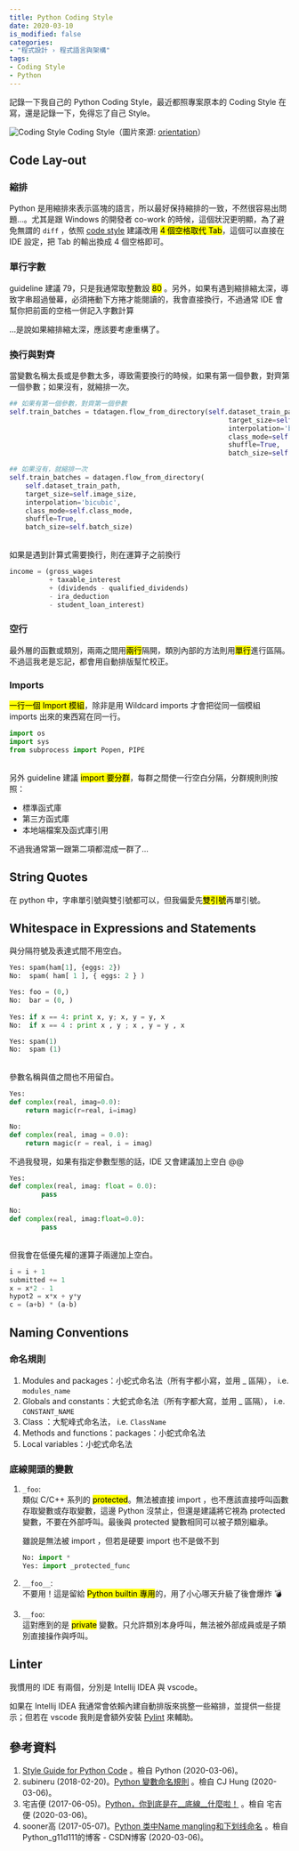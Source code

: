 ```yaml
---
title: Python Coding Style
date: 2020-03-10
is_modified: false
categories:
- "程式設計 › 程式語言與架構"
tags:
- Coding Style
- Python
--- 
```

 
記錄一下我自己的 Python Coding Style，最近都照專案原本的 Coding Style 在寫，還是記錄一下，免得忘了自己 Style。

<!--more-->
<p class="illustration">
    <img src="https://i.imgur.com/8znl2lD.jpg" alt="Coding Style">
    Coding Style（圖片來源: <a href="https://www.orientation-education.com/metier/developpeur-informatique">orientation</a>）
</p>



## Code Lay-out
### 縮排
Python 是用縮排來表示區塊的語言，所以最好保持縮排的一致，不然很容易出問題...。尤其是跟 Windows 的開發者 co-work 的時候，這個狀況更明顯，為了避免無謂的 `diff` ，依照 [code style](https://www.python.org/dev/peps/pep-0008/#code-lay-out) 建議改用 <mark>4 個空格取代 Tab</mark>，這個可以直接在 IDE 設定，把 Tab 的輸出換成 4 個空格即可。


### 單行字數
guideline 建議 79，只是我通常取整數設 <mark>80</mark> 。另外，如果有遇到縮排縮太深，導致字串超過螢幕，必須捲動下方捲才能閱讀的，我會直接換行，不過通常 IDE 會幫你把前面的空格一併記入字數計算  

...是說如果縮排縮太深，應該要考慮重構了。


### 換行與對齊
當變數名稱太長或是參數太多，導致需要換行的時候，如果有第一個參數，對齊第一個參數；如果沒有，就縮排一次。

```python
## 如果有第一個參數，對齊第一個參數
self.train_batches = tdatagen.flow_from_directory(self.dataset_train_path,
                                                       target_size=self.image_size,
                                                       interpolation='bicubic',
                                                       class_mode=self.class_mode,
                                                       shuffle=True,
                                                       batch_size=self.batch_size)

## 如果沒有，就縮排一次
self.train_batches = datagen.flow_from_directory(
    self.dataset_train_path,
    target_size=self.image_size,
    interpolation='bicubic',
    class_mode=self.class_mode,
    shuffle=True,
    batch_size=self.batch_size)

```

<br> 如果是遇到計算式需要換行，則在運算子之前換行
```python
income = (gross_wages
          + taxable_interest
          + (dividends - qualified_dividends)
          - ira_deduction
          - student_loan_interest)
```


### 空行
最外層的函數或類別，兩兩之間用<mark>兩行</mark>隔開，類別內部的方法則用<mark>單行</mark>進行區隔。不過這我老是忘記，都會用自動排版幫忙校正。


### Imports
<mark>一行一個 Import 模組</mark>，除非是用 Wildcard imports 才會把從同一個模組 imports 出來的東西寫在同一行。

```python
import os
import sys
from subprocess import Popen, PIPE
```
 
<br> 另外 guideline 建議 <mark>import 要分群</mark>，每群之間使一行空白分隔，分群規則則按照：
- 標準函式庫
- 第三方函式庫
- 本地端檔案及函式庫引用

不過我通常第一跟第二項都混成一群了...



## String Quotes
在 python 中，字串單引號與雙引號都可以，但我偏愛先<mark>雙引號</mark>再單引號。


## Whitespace in Expressions and Statements
與分隔符號及表達式間不用空白。

```python
Yes: spam(ham[1], {eggs: 2})
No:  spam( ham[ 1 ], { eggs: 2 } )

Yes: foo = (0,)
No:  bar = (0, )
 
Yes: if x == 4: print x, y; x, y = y, x
No:  if x == 4 : print x , y ; x , y = y , x

Yes: spam(1)
No:  spam (1)
```

<br> 參數名稱與值之間也不用留白。
```python
Yes:
def complex(real, imag=0.0):
    return magic(r=real, i=imag)

No:
def complex(real, imag = 0.0):
    return magic(r = real, i = imag)
```

不過我發現，如果有指定參數型態的話，IDE 又會建議加上空白 @@

```python
Yes:
def complex(real, imag: float = 0.0):
        pass

No:
def complex(real, imag:float=0.0):
        pass
```


<br> 但我會在低優先權的運算子兩邊加上空白。
```python
i = i + 1
submitted += 1
x = x*2 - 1
hypot2 = x*x + y*y
c = (a+b) * (a-b)
```



## Naming Conventions

### 命名規則
1. Modules and packages：小蛇式命名法（所有字都小寫，並用 _ 區隔）， i.e. `modules_name`
2. Globals and constants：大蛇式命名法（所有字都大寫，並用 _ 區隔）， i.e. `CONSTANT_NAME`
3. Class ：大駝峰式命名法， i.e. `ClassName`
4. Methods and functions：packages：小蛇式命名法
5. Local variables：小蛇式命名法


### 底線開頭的變數
1. `_foo`:  
    類似 C/C++ 系列的 <mark>protected</mark>。無法被直接 import ，也不應該直接呼叫函數存取變數或存取變數，這邊 Python 沒禁止，但還是建議將它視為 protected 變數，不要在外部呼叫。最後與 protected 變數相同可以被子類別繼承。
    
    雖說是無法被 import ，但若是硬要 import 也不是做不到
    
    ```python
    No: import *
    Yes: import _protected_func    
    ```

2. `__foo__`:  
    不要用！這是留給 <mark>Python builtin 專用</mark>的，用了小心哪天升級了後會爆炸 :bomb:
    
3. `__foo`:  
    這對應到的是 <mark>private</mark> 變數。只允許類別本身呼叫，無法被外部成員或是子類別直接操作與呼叫。



## Linter
我慣用的 IDE 有兩個，分別是 Intellij IDEA 與 vscode。

如果在 Intellij IDEA 我通常會依賴內建自動排版來挑整一些縮排，並提供一些提示；但若在 vscode 我則是會額外安裝 [Pylint](https://www.pylint.org/) 來輔助。



## 參考資料 
1. [Style Guide for Python Code](https://www.python.org/dev/peps/pep-0008/) 。檢自 Python (2020-03-06)。
2.  subineru (2018-02-20)。[Python 變數命名規則](https://subineru.wordpress.com/2018/02/20/python-%E8%AE%8A%E6%95%B8%E5%91%BD%E5%90%8D%E8%A6%8F%E5%89%87/) 。檢自 CJ Hung (2020-03-06)。
3. 宅吉便 (2017-06-05)。[Python，你到底是在__底線__什麼啦！](https://aji.tw/python%E4%BD%A0%E5%88%B0%E5%BA%95%E6%98%AF%E5%9C%A8__%E5%BA%95%E7%B7%9A__%E4%BB%80%E9%BA%BC%E5%95%A6/) 。檢自 宅吉便 (2020-03-06)。
4. sooner高 (2017-05-07)。[Python 类中Name mangling和下划线命名](https://blog.csdn.net/g11d111/article/details/71367649) 。檢自 Python_g11d111的博客 - CSDN博客 (2020-03-06)。